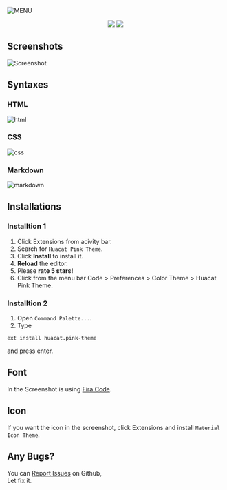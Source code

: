 ![MENU](https://github.com/huacat1017/huacat.pink-theme-0.0.1/raw/master/menu.png)
<center><img src="https://vsmarketplacebadge.apphb.com/downloads-short/huacat.pink-theme.svg?style=for-the-badge&colorA=dd71b9&colorB=ed81c9&label=DOWNLOADS">  <img src="https://vsmarketplacebadge.apphb.com/version-short/huacat.pink-theme.svg?style=for-the-badge&colorA=72696f&colorB=978c94&label=VERSION"></center>


## Screenshots
![Screenshot](https://github.com/huacat1017/huacat.pink-theme-0.0.1/raw/master/screenshot.png)

## Syntaxes
### HTML
![html](https://github.com/huacat1017/huacat.pink-theme-0.0.1/raw/master/syntax/html.png)
### CSS
![css](https://github.com/huacat1017/huacat.pink-theme-0.0.1/raw/master/syntax/css.png)
### Markdown
![markdown](https://github.com/huacat1017/huacat.pink-theme-0.0.1/raw/master/syntax/markdown.png)

## Installations
### Installtion 1
1. Click Extensions from acivity bar.
2. Search for `Huacat Pink Theme`.
3. Click **Install** to install it.
4. **Reload** the editor.
5. Please **rate 5 stars!**
6. Click from the menu bar Code > Preferences > Color Theme > Huacat Pink Theme.

### Installtion 2
1. Open `Command Palette...`.
2. Type 
```
ext install huacat.pink-theme
```

and press enter.

## Font
In the Screenshot is using  [Fira Code](https://github.com/tonsky/FiraCode/wiki/VS-Code-Instructions).

## Icon
If you want the icon in the screenshot, click Extensions and install `Material Icon Theme`.

## Any Bugs?
You can [Report Issues](https://githu.b.com/huacat1017/huacat.pink-theme/issues) on Github,
<br/>Let fix it.
